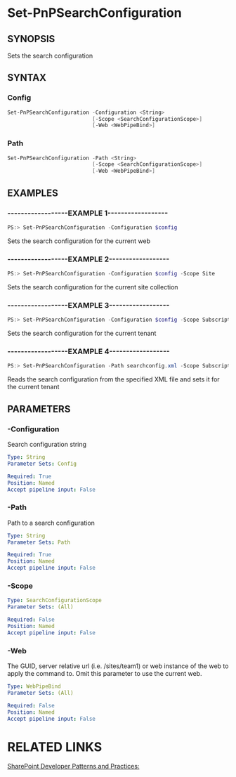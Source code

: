 # Set-PnPSearchConfiguration

## SYNOPSIS
Sets the search configuration

## SYNTAX 

### Config
```powershell
Set-PnPSearchConfiguration -Configuration <String>
                           [-Scope <SearchConfigurationScope>]
                           [-Web <WebPipeBind>]
```


### Path
```powershell
Set-PnPSearchConfiguration -Path <String>
                           [-Scope <SearchConfigurationScope>]
                           [-Web <WebPipeBind>]
```


## EXAMPLES

### ------------------EXAMPLE 1------------------
```powershell
PS:> Set-PnPSearchConfiguration -Configuration $config
```

Sets the search configuration for the current web

### ------------------EXAMPLE 2------------------
```powershell
PS:> Set-PnPSearchConfiguration -Configuration $config -Scope Site
```

Sets the search configuration for the current site collection

### ------------------EXAMPLE 3------------------
```powershell
PS:> Set-PnPSearchConfiguration -Configuration $config -Scope Subscription
```

Sets the search configuration for the current tenant

### ------------------EXAMPLE 4------------------
```powershell
PS:> Set-PnPSearchConfiguration -Path searchconfig.xml -Scope Subscription
```

Reads the search configuration from the specified XML file and sets it for the current tenant

## PARAMETERS

### -Configuration
Search configuration string

```yaml
Type: String
Parameter Sets: Config

Required: True
Position: Named
Accept pipeline input: False
```

### -Path
Path to a search configuration

```yaml
Type: String
Parameter Sets: Path

Required: True
Position: Named
Accept pipeline input: False
```

### -Scope


```yaml
Type: SearchConfigurationScope
Parameter Sets: (All)

Required: False
Position: Named
Accept pipeline input: False
```

### -Web
The GUID, server relative url (i.e. /sites/team1) or web instance of the web to apply the command to. Omit this parameter to use the current web.

```yaml
Type: WebPipeBind
Parameter Sets: (All)

Required: False
Position: Named
Accept pipeline input: False
```

# RELATED LINKS

[SharePoint Developer Patterns and Practices:](http://aka.ms/sppnp)